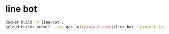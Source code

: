# line bot

```sh
docker build -t line-bot .
gcloud builds submit --tag gcr.io/[project-name]/line-bot --project [project-name]
```
